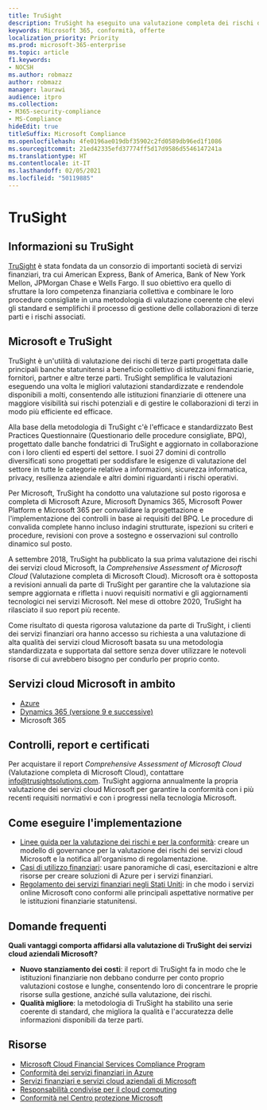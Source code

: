 ```yaml
---
title: TruSight
description: TruSight ha eseguito una valutazione completa dei rischi dei servizi cloud Microsoft progettata per soddisfare i rigorosi requisiti dei clienti dei servizi finanziari.
keywords: Microsoft 365, conformità, offerte
localization_priority: Priority
ms.prod: microsoft-365-enterprise
ms.topic: article
f1.keywords:
- NOCSH
ms.author: robmazz
author: robmazz
manager: laurawi
audience: itpro
ms.collection:
- M365-security-compliance
- MS-Compliance
hideEdit: true
titleSuffix: Microsoft Compliance
ms.openlocfilehash: 4fe0196ae019dbf35902c2fd0589db96ed1f1086
ms.sourcegitcommit: 21ed42335efd37774ff5d17d9586d5546147241a
ms.translationtype: HT
ms.contentlocale: it-IT
ms.lasthandoff: 02/05/2021
ms.locfileid: "50119885"
---
```

# <a name="trusight"></a>TruSight

## <a name="about-trusight"></a>Informazioni su TruSight

[TruSight](https://trusightsolutions.com/) è stata fondata da un consorzio di importanti società di servizi finanziari, tra cui American Express, Bank of America, Bank of New York Mellon, JPMorgan Chase e Wells Fargo. Il suo obiettivo era quello di sfruttare la loro competenza finanziaria collettiva e combinare le loro procedure consigliate in una metodologia di valutazione coerente che elevi gli standard e semplifichi il processo di gestione delle collaborazioni di terze parti e i rischi associati.

## <a name="microsoft-and-trusight"></a>Microsoft e TruSight

TruSight è un'utilità di valutazione dei rischi di terze parti progettata dalle principali banche statunitensi a beneficio collettivo di istituzioni finanziarie, fornitori, partner e altre terze parti. TruSight semplifica le valutazioni eseguendo una volta le migliori valutazioni standardizzate e rendendole disponibili a molti, consentendo alle istituzioni finanziarie di ottenere una maggiore visibilità sui rischi potenziali e di gestire le collaborazioni di terzi in modo più efficiente ed efficace.

Alla base della metodologia di TruSight c'è l'efficace e standardizzato Best Practices Questionnaire (Questionario delle procedure consigliate, BPQ), progettato dalle banche fondatrici di TruSight e aggiornato in collaborazione con i loro clienti ed esperti del settore. I suoi 27 domini di controllo diversificati sono progettati per soddisfare le esigenze di valutazione del settore in tutte le categorie relative a informazioni, sicurezza informatica, privacy, resilienza aziendale e altri domini riguardanti i rischi operativi.

Per Microsoft, TruSight ha condotto una valutazione sul posto rigorosa e completa di Microsoft Azure, Microsoft Dynamics 365, Microsoft Power Platform e Microsoft 365 per convalidare la progettazione e l'implementazione dei controlli in base ai requisiti del BPQ. Le procedure di convalida complete hanno incluso indagini strutturate, ispezioni su criteri e procedure, revisioni con prove a sostegno e osservazioni sul controllo dinamico sul posto.

A settembre 2018, TruSight ha pubblicato la sua prima valutazione dei rischi dei servizi cloud Microsoft, la *Comprehensive Assessment of Microsoft Cloud* (Valutazione completa di Microsoft Cloud). Microsoft ora è sottoposta a revisioni annuali da parte di TruSight per garantire che la valutazione sia sempre aggiornata e rifletta i nuovi requisiti normativi e gli aggiornamenti tecnologici nei servizi Microsoft. Nel mese di ottobre 2020, TruSight ha rilasciato il suo report più recente.

Come risultato di questa rigorosa valutazione da parte di TruSight, i clienti dei servizi finanziari ora hanno accesso su richiesta a una valutazione di alta qualità dei servizi cloud Microsoft basata su una metodologia standardizzata e supportata dal settore senza dover utilizzare le notevoli risorse di cui avrebbero bisogno per condurlo per proprio conto.

## <a name="microsoft-in-scope-cloud-services"></a>Servizi cloud Microsoft in ambito

- [Azure](https://aka.ms/AzureCompliance)
- [Dynamics 365 (versione 9 e successive)](https://aka.ms/d365-compliance-list)
- Microsoft 365

## <a name="audits-reports-and-certificates"></a>Controlli, report e certificati

Per acquistare il report *Comprehensive Assessment of Microsoft Cloud* (Valutazione completa di Microsoft Cloud), contattare info@trusightsolutions.com. TruSight aggiorna annualmente la propria valutazione dei servizi cloud Microsoft per garantire la conformità con i più recenti requisiti normativi e con i progressi nella tecnologia Microsoft.

## <a name="how-to-implement"></a>Come eseguire l'implementazione

- [Linee guida per la valutazione dei rischi e per la conformità](https://aka.ms/RiskGovernanceGuide): creare un modello di governance per la valutazione dei rischi dei servizi cloud Microsoft e la notifica all'organismo di regolamentazione.
- [Casi di utilizzo finanziari](/azure/industry/financial/): usare panoramiche di casi, esercitazioni e altre risorse per creare soluzioni di Azure per i servizi finanziari.
- [Regolamento dei servizi finanziari negli Stati Uniti](https://aka.ms/FinServ-Guide-US): in che modo i servizi online Microsoft cono conformi alle principali aspettative normative per le istituzioni finanziarie statunitensi.

## <a name="frequently-asked-questions"></a>Domande frequenti

**Quali vantaggi comporta affidarsi alla valutazione di TruSight dei servizi cloud aziendali Microsoft?**

- **Nuovo stanziamento dei costi**: il report di TruSight fa in modo che le istituzioni finanziarie non debbano condurre per conto proprio valutazioni costose e lunghe, consentendo loro di concentrare le proprie risorse sulla gestione, anziché sulla valutazione, dei rischi.
- **Qualità migliore**: la metodologia di TruSight ha stabilito una serie coerente di standard, che migliora la qualità e l'accuratezza delle informazioni disponibili da terze parti.

## <a name="resources"></a>Risorse

- [Microsoft Cloud Financial Services Compliance Program](https://aka.ms/FSCP-Print)
- [Conformità dei servizi finanziari in Azure](https://aka.ms/FinServ-Compliance-Azure)
- [Servizi finanziari e servizi cloud aziendali di Microsoft](https://aka.ms/FinServ-Compliance)
- [Responsabilità condivise per il cloud computing](https://aka.ms/sharedresponsibility)
- [Conformità nel Centro protezione Microsoft](https://www.microsoft.com/trust-center/compliance/compliance-overview)
